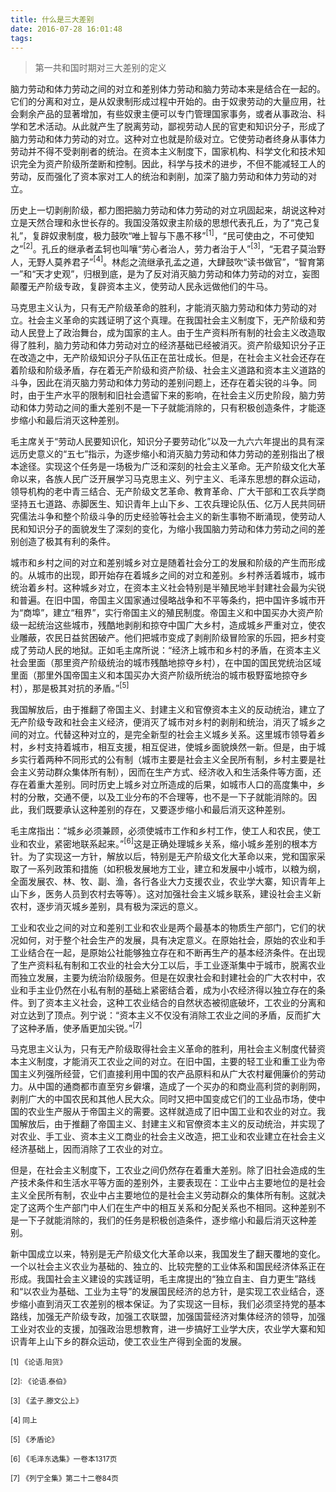 ```yaml
---
title: 什么是三大差别
date: 2016-07-28 16:01:48
tags: 
---
```


>第一共和国时期对三大差别的定义

<!-- more -->

脑力劳动和体力劳动之间的对立和差别体力劳动和脑力劳动本来是结合在一起的。它们的分离和对立，是从奴隶制形成过程中开始的。由于奴隶劳动的大量应用，社会剩余产品的显著增加，有些奴隶主便可以专门管理国家事务，或者从事政治、科学和艺术活动。从此就产生了脱离劳动，鄙视劳动人民的官吏和知识分子，形成了脑力劳动和体力劳动的对立。这种对立也就是阶级对立。它使劳动者终身从事体力劳动并不得不受剥削者的统治。在资本主义制度下，国家机构、科学文化和技术知识完全为资产阶级所垄断和控制。因此，科学与技术的进步，不但不能减轻工人的劳动，反而强化了资本家对工人的统治和剥削，加深了脑力劳动和体力劳动的对立。

历史上一切剥削阶级，都力图把脑力劳动和体力劳动的对立巩固起来，胡说这种对立是天然合理和永世长存的。我国没落奴隶主阶级的思想代表孔丘，为了“克己复礼”，复辟奴隶制度，极力鼓吹“唯上智与下愚不移”<sup>[1]</sup>，“民可使由之，不可使知之”<sup>[2]</sup>。孔丘的继承者孟轲也叫嚷“劳心者治人，劳力者治于人”<sup>[3]</sup>，“无君子莫治野人，无野人莫养君子”<sup>[4]</sup>。林彪之流继承孔孟之道，大肆鼓吹“读书做官”，“智育第一”和“天才史观”，归根到底，是为了反对消灭脑力劳动和体力劳动的对立，妄图颠覆无产阶级专政，复辟资本主义，使劳动人民永远做他们的牛马。

马克思主义认为，只有无产阶级革命的胜利，才能消灭脑力劳动和体力劳动的对立。社会主义革命的实践证明了这个真理。在我国社会主义制度下，无产阶级和劳动人民登上了政治舞台，成为国家的主人。由于生产资料所有制的社会主义改造取得了胜利，脑力劳动和体力劳动对立的经济基础已经被消灭。资产阶级知识分子正在改造之中，无产阶级知识分子队伍正在茁壮成长。但是，在社会主义社会还存在着阶级和阶级矛盾，存在着无产阶级和资产阶级、社会主义道路和资本主义道路的斗争，因此在消灭脑力劳动和体力劳动的差别问题上，还存在着尖锐的斗争。同时，由于生产水平的限制和旧社会遗留下来的影响，在社会主义历史阶段，脑力劳动和体力劳动之间的重大差别不是一下子就能消除的，只有积极创造条件，才能逐步缩小和最后消灭这种差别。

毛主席关于“劳动人民要知识化，知识分子要劳动化”以及一九六六年提出的具有深远历史意义的“五七”指示，为逐步缩小和消灭脑力劳动和体力劳动的差别指出了根本途径。实现这个任务是一场极为广泛和深刻的社会主义革命。无产阶级文化大革命以来，各族人民广泛开展学习马克思主义、列宁主义、毛泽东思想的群众运动，领导机构的老中青三结合、无产阶级文艺革命、教育革命、广大干部和工农兵学商坚持五七道路、赤脚医生、知识青年上山下乡、工农兵理论队伍、亿万人民共同研究儒法斗争和整个阶级斗争的历史经验等社会主义的新生事物不断涌现，使劳动人民和知识分子的面貌发生了深刻的变化，为缩小我国脑力劳动和体力劳动之间的差别创造了极其有利的条件。

城市和乡村之间的对立和差别城乡对立是随着社会分工的发展和阶级的产生而形成的。从城市的出现，即开始存在着城乡之间的对立和差别。乡村养活着城市，城市统治着乡村。这种城乡对立，在资本主义社会特别是半殖民地半封建社会最为尖锐和普遍。在旧中国，帝国主义国家通过侵略战争和不平等条约，把中国许多城市开为“商埠”，建立“租界”，实行帝国主义的殖民制度。帝国主义和中国买办大资产阶级一起统治这些城市，残酷地剥削和掠夺中国广大乡村，造成城乡严重对立，使农业雕蔽，农民日益贫困破产。他们把城市变成了剥削阶级冒险家的乐园，把乡村变成了劳动人民的地狱。正如毛主席所说：“经济上城市和乡村的矛盾，在资本主义社会里面（那里资产阶级统治的城市残酷地掠夺乡村），在中国的国民党统治区域里面（那里外国帝国主义和本国买办大资产阶级所统治的城市极野蛮地掠夺乡村），那是极其对抗的矛盾。”<sup>[5]</sup>

我国解放后，由于推翻了帝国主义、封建主义和官僚资本主义的反动统治，建立了无产阶级专政和社会主义经济，便消灭了城市对乡村的剥削和统治，消灭了城乡之间的对立。代替这种对立的，是完全新型的社会主义城乡关系。这里城市领导着乡村，乡村支持着城市，相互支援，相互促进，使城乡面貌焕然一新。但是，由于城乡实行着两种不同形式的公有制（城市主要是社会主义全民所有制，乡村主要是社会主义劳动群众集体所有制），因而在生产方式、经济收入和生活条件等方面，还存在着重大差别。同时历史上城乡对立所造成的后果，如城市人口的高度集中，乡村的分散，交通不便，以及工业分布的不合理等，也不是一下子就能消除的。因此，我们既要承认这种差别的存在，又要逐步缩小和最后消灭这种差别。

毛主席指出：“城乡必须兼顾，必须使城市工作和乡村工作，使工人和农民，使工业和农业，紧密地联系起来。”<sup>[6]</sup>这是正确处理城乡关系，缩小城乡差别的根本方针。为了实现这一方针，解放以后，特别是无产阶级文化大革命以来，党和国家采取了一系列政策和措施（如积极发展地方工业，建立和发展中小城市，以粮为纲，全面发展农、林、牧、副、渔，各行各业大力支援农业，农业学大寨，知识青年上山下乡，医务人员到农村去等等）。这对加强社会主义城乡联系，建设社会主义新农村，逐步消灭城乡差别，具有极为深远的意义。

工业和农业之间的对立和差别工业和农业是两个最基本的物质生产部门，它们的状况如何，对于整个社会生产的发展，具有决定意义。在原始社会，原始的农业和手工业结合在一起，是原始公社能够独立存在和不断再生产的基本经济条件。在出现了生产资料私有制和工农业的社会大分工以后，手工业逐渐集中于城市，脱离农业而独立发展，主要为统治阶级服务。但是在奴隶社会和封建社会的广大农村中，农业和手主业仍然在小私有制的基础上紧密结合着，成为小农经济得以独立存在的条件。到了资本主义社会，这种工农业结合的自然状态被彻底破坏，工农业的分离和对立达到了顶点。列宁说：“资本主义不仅没有消除工农业之间的矛盾，反而扩大了这种矛盾，使矛盾更加尖锐。”<sup>[7]</sup>

马克思主义认为，只有无产阶级取得社会主义革命的胜利，用社会主义制度代替资本主义制度，才能消灭工农业之间的对立。在旧中国，主要的轻工业和重工业为帝国主义列强所经营，它们直接利用中国的农产品原料和从广大农村雇佣廉价的劳动力。从中国的通商都市直至穷乡僻壤，造成了一个买办的和商业高利贷的剥削网，剥削广大的中国农民和其他人民大众。同时又把中国变成它们的工业品市场，使中国的农业生产服从于帝国主义的需要。这样就造成了旧中国工业和农业的对立。我国解放后，由于推翻了帝国主义、封建主义和官僚资本主义的反动统治，并实现了对农业、手工业、资本主义工商业的社会主义改造，把工业和农业建立在社会主义经济基础上，因而消除了工农业的对立。

但是，在社会主义制度下，工农业之间仍然存在着重大差别。除了旧社会造成的生产技术条件和生活水平等方面的差别外，主要表现在：工业中占主要地位的是社会主义全民所有制，农业中占主要地位的是社会主义劳动群众的集体所有制。这就决定了这两个生产部门中人们在生产中的相互关系和分配关系也不相同。这种差别不是一下子就能消除的，我们的任务是积极创造条件，逐步缩小和最后消灭这种差别。

新中国成立以来，特别是无产阶级文化大革命以来，我国发生了翻天覆地的变化。一个以社会主义农业为基础的、独立的、比较完整的工业体系和国民经济体系正在形成。我国社会主义建设的实践证明，毛主席提出的“独立自主、自力更生”路线和“以农业为基础、工业为主导”的发展国民经济的总方针，是实现工农业结合，逐步缩小直到消灭工农差别的根本保证。为了实现这一目标，我们必须坚持党的基本路线，加强无产阶级专政，加强工农联盟，加强国营经济对集体经济的领导，加强工业对农业的支援，加强政治思想教育，进一步搞好工业学大庆，农业学大寨和知识青年上山下乡的群众运动，使工农业生产得到全面的发展。

<sub>[1] 《论语.阳货》</sub>

<sub>[2]: 《论语.泰伯》</sub>

<sub>[3] 《孟子.滕文公上》</sub>

<sub>[4] 同上</sub>

<sub>[5] 《矛盾论》</sub>

<sub>[6] 《毛泽东选集》一卷本1317页</sub>

<sub>[7] 《列宁全集》第二十二卷84页</sub>
